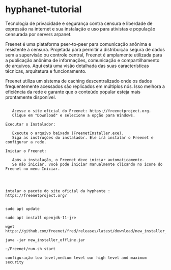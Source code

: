 # hyphanet-tutorial
Tecnologia de privacidade e segurança contra censura e liberdade de expressão na internet e sua instalação e uso para ativistas e população censurada por servers arpanet.

Freenet é uma plataforma peer-to-peer para comunicação anônima e resistente à censura. Projetada para permitir a distribuição segura de dados sem a supervisão ou controle central, Freenet é amplamente utilizada para a publicação anônima de informações, comunicação e compartilhamento de arquivos. Aqui está uma visão detalhada das suas características técnicas, arquitetura e funcionamento.

Freenet utiliza um sistema de caching descentralizado onde os dados frequentemente acessados são replicados em múltiplos nós.
Isso melhora a eficiência da rede e garante que o conteúdo popular esteja mais prontamente disponível.

 ```  BAIXAR O GERENCIAMENTO DE DOWNDLOADS .JAR HYPHANET:

    Acesse o site oficial do Freenet: https://freenetproject.org.
    Clique em "Download" e selecione a opção para Windows.

Executar o Instalador:

    Execute o arquivo baixado (FreenetInstaller.exe).
    Siga as instruções do instalador. Ele irá instalar o Freenet e configurar a rede.

Iniciar o Freenet:

    Após a instalação, o Freenet deve iniciar automaticamente.
    Se não iniciar, você pode iniciar manualmente clicando no ícone do Freenet no menu Iniciar.



```

```INSTALAÇÃO DA HYPHANET NO LINUX

intalar o pacote do site oficial da hyphante : https://freenetproject.org/


sudo apt update

sudo apt install openjdk-11-jre

wget https://github.com/freenet/fred/releases/latest/download/new_installer_offline.jar

java -jar new_installer_offline.jar

~/Freenet/run.sh start

configuração low level,medium level our high level and maximum security 

